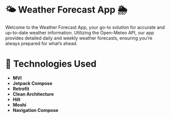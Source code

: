 # 🌤️ Weather Forecast App 🌦️
 Welcome to the Weather Forecast App, your go-to solution for accurate and up-to-date weather information. Utilizing the Open-Meteo API, our app provides detailed daily and weekly weather forecasts, ensuring you’re always prepared for what’s ahead.

# 🔧 Technologies Used
- **MVI**
- **Jetpack Compose**
- **Retrofit**
- **Clean Architecture**
-  **Hilt**
- **Moshi**
- **Navigation Compose**




   
        
           
               
